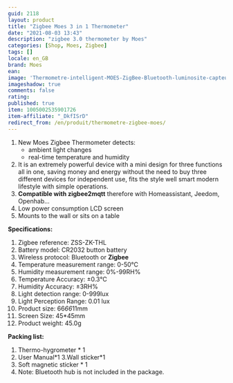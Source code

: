 ```yaml
---
guid: 2118
layout: product 
title: "Zigbee Moes 3 in 1 Thermometer"
date: "2021-08-03 13:43"
description: "zigbee 3.0 thermometer by Moes"
categories: [Shop, Moes, Zigbee]
tags: []
locale: en_GB
brand: Moes
ean: 
image: 'Thermometre-intelligent-MOES-ZigBee-Bluetooth-luminosite-capteur-detection-de-temperature.jpg'
imageshadow: true
comments: false
rating:  
published: true
item: 1005002535901726
item-affiliate: "_DkfISrD"
redirect_from: /en/produit/thermometre-zigbee-moes/
---
```


1. New Moes Zigbee Thermometer detects:
    - ambient light changes
    - real-time temperature and humidity
2. It is an extremely powerful device with a mini design for three functions all in one, saving money and energy without the need to buy three different devices for independent use, fits the style well smart modern lifestyle with simple operations.
3. **Compatible with zigbee2mqtt** therefore with Homeassistant, Jeedom, Openhab...
4. Low power consumption LCD screen
5. Mounts to the wall or sits on a table

**Specifications:**

1. Zigbee reference: ZSS-ZK-THL
2. Battery model: CR2032 button battery
3. Wireless protocol: Bluetooth or **Zigbee**
4. Temperature measurement range: 0-50℃
5. Humidity measurement range: 0%-99RH%
6. Temperature Accuracy: ±0.3℃
7. Humidity Accuracy: ±3RH%
8. Light detection range: 0-999lux
9. Light Perception Range: 0.01 lux
10. Product size: 66*66*11mm
11. Screen Size: 45*45mm
12. Product weight: 45.0g

**Packing list:**

1. Thermo-hygrometer * 1
2. User Manual\*1
3.Wall sticker\*1
4. Soft magnetic sticker * 1
5. Note: Bluetooth hub is not included in the package.
